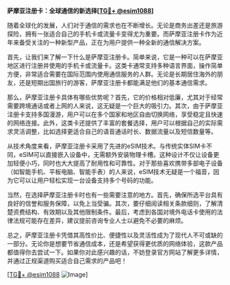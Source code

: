 **萨摩亚注册卡：全球通信的新选择[[TG💪+ @esim1088](https://t.me/s/esim1088)]**

随着全球化的发展，人们对于通信的需求也在不断增长。无论是商务出差还是旅游探险，拥有一张适合自己的手机卡或流量卡变得尤为重要。而萨摩亚注册卡作为近年来备受关注的一种新型产品，正在为用户提供一种全新的通信解决方案。

首先，让我们来了解一下什么是萨摩亚注册卡。简单来说，它是一种可以在萨摩亚地区进行注册并使用的手机卡或流量卡。这类卡通常支持多种语言界面，操作简单方便，非常适合需要在国际范围内使用通信服务的人群。无论是长期居住海外的朋友，还是短期出国旅行的游客，萨摩亚注册卡都能满足他们的基本通信需求。

那么，萨摩亚注册卡具体有哪些优势呢？首先，它的价格相对低廉，尤其对于经常需要跨境通话或者上网的人来说，这无疑是一个巨大的吸引力。其次，由于萨摩亚注册卡支持多国漫游，用户可以在多个国家和地区自由切换网络，享受稳定且快速的网络连接。此外，这类卡还提供了丰富的套餐选择，用户可以根据自己的实际需求灵活调整，比如选择更适合自己的语音通话时长、数据流量以及短信数量等。

从技术角度来看，萨摩亚注册卡采用了先进的eSIM技术。与传统实体SIM卡不同，eSIM可以直接嵌入设备中，无需额外安装物理卡槽。这种设计不仅让设备更加轻便小巧，同时也大大提高了耐用性和可靠性。对于那些喜欢携带多部电子设备（如智能手机、平板电脑、智能手表）的人来说，eSIM技术无疑是一个福音，因为它可以让用户轻松实现一台设备支持多个号码的功能。

当然，在选择萨摩亚注册卡时也有一些需要注意的地方。首先，确保所选平台具有良好的信誉和服务保障，以免上当受骗。其次，要仔细阅读相关条款细则，了解清楚资费结构、有效期以及其他限制条件。最后，考虑到各国对境外电话卡使用的法律法规可能存在差异，建议提前咨询专业人士以避免不必要的麻烦。

总之，萨摩亚注册卡凭借其高性价比、便捷性以及灵活性成为了现代人不可或缺的一部分。无论你是想要节省通信成本，还是希望获得更优质的网络体验，这款产品都值得你去尝试一下。如果你对此感兴趣的话，不妨登录官方网站了解更多详情，并通过正规渠道购买适合自己需求的产品吧！

[[TG💪+ @esim1088](https://t.me/s/esim1088) ![Image](https://i.postimg.cc/4NQfJmqS/Snipaste-2025-05-13-00-14-12.png)]
